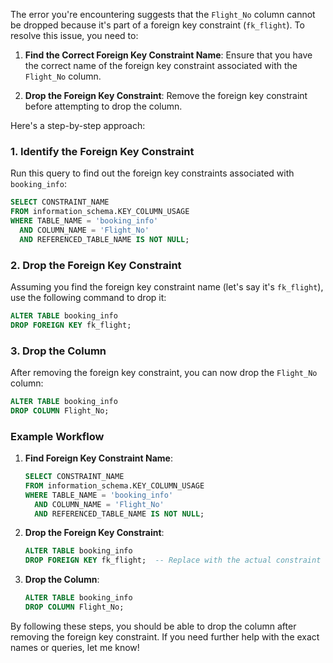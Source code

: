 The error you're encountering suggests that the `Flight_No` column cannot be dropped because it's part of a foreign key constraint (`fk_flight`). To resolve this issue, you need to:

1. **Find the Correct Foreign Key Constraint Name**: Ensure that you have the correct name of the foreign key constraint associated with the `Flight_No` column. 

2. **Drop the Foreign Key Constraint**: Remove the foreign key constraint before attempting to drop the column.

Here's a step-by-step approach:

### 1. Identify the Foreign Key Constraint

Run this query to find out the foreign key constraints associated with `booking_info`:

```sql
SELECT CONSTRAINT_NAME
FROM information_schema.KEY_COLUMN_USAGE
WHERE TABLE_NAME = 'booking_info'
  AND COLUMN_NAME = 'Flight_No'
  AND REFERENCED_TABLE_NAME IS NOT NULL;
```

### 2. Drop the Foreign Key Constraint

Assuming you find the foreign key constraint name (let's say it's `fk_flight`), use the following command to drop it:

```sql
ALTER TABLE booking_info
DROP FOREIGN KEY fk_flight;
```

### 3. Drop the Column

After removing the foreign key constraint, you can now drop the `Flight_No` column:

```sql
ALTER TABLE booking_info
DROP COLUMN Flight_No;
```

### Example Workflow

1. **Find Foreign Key Constraint Name**:

   ```sql
   SELECT CONSTRAINT_NAME
   FROM information_schema.KEY_COLUMN_USAGE
   WHERE TABLE_NAME = 'booking_info'
     AND COLUMN_NAME = 'Flight_No'
     AND REFERENCED_TABLE_NAME IS NOT NULL;
   ```

2. **Drop the Foreign Key Constraint**:

   ```sql
   ALTER TABLE booking_info
   DROP FOREIGN KEY fk_flight;  -- Replace with the actual constraint name
   ```

3. **Drop the Column**:

   ```sql
   ALTER TABLE booking_info
   DROP COLUMN Flight_No;
   ```

By following these steps, you should be able to drop the column after removing the foreign key constraint. If you need further help with the exact names or queries, let me know!
